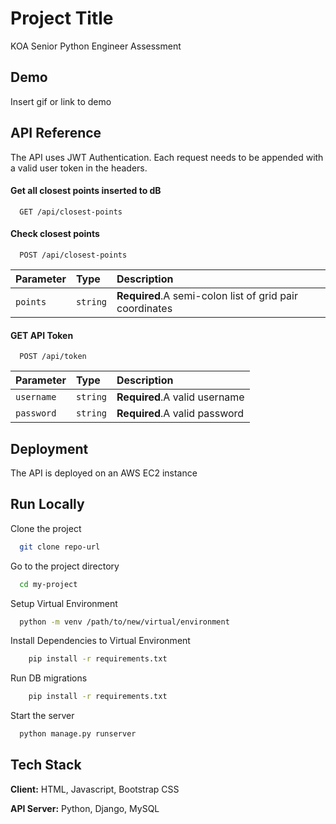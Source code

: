 
# Project Title

KOA Senior Python Engineer Assessment


## Demo

Insert gif or link to demo


## API Reference
The API uses JWT Authentication. Each request needs to be appended with a valid user token in the headers.

#### Get all closest points inserted to dB

```http
  GET /api/closest-points
```

#### Check closest points 

```http
  POST /api/closest-points
```

| Parameter | Type     | Description                       |
| :-------- | :------- | :-------------------------------- |
| `points`      | `string` | **Required**.A semi-colon list of grid pair coordinates |



#### GET API Token

```http
  POST /api/token
```

| Parameter | Type     | Description                       |
| :-------- | :------- | :-------------------------------- |
| `username`      | `string` | **Required**.A valid username |
| `password`      | `string` | **Required**.A valid password |


## Deployment

The API is deployed on an AWS EC2 instance
    
## Run Locally

Clone the project

```bash
  git clone repo-url
```

Go to the project directory

```bash
  cd my-project
```

Setup Virtual Environment

```bash
  python -m venv /path/to/new/virtual/environment
```
Install Dependencies to Virtual Environment

```bash
    pip install -r requirements.txt
```
Run DB migrations

```bash
    pip install -r requirements.txt
```

Start the server

```bash
  python manage.py runserver
```


## Tech Stack

**Client:** HTML, Javascript, Bootstrap CSS

**API Server:** Python, Django, MySQL

